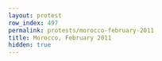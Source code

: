 ```yaml
---
layout: protest
row_index: 497
permalink: protests/morocco-february-2011
title: Morocco, February 2011
hidden: true
---
```

